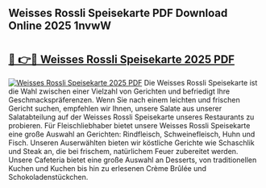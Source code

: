 ## Weisses Rossli Speisekarte PDF Download Online 2025 1nvwW

# <h2><a href="http://gcaab6.nevu.top/?p=Weisses+Rossli+Speisekarte">🔗 👉🔴 Weisses Rossli Speisekarte 2025 PDF</a></h2>

[![Weisses Rossli Speisekarte 2025 PDF](https://i.imgur.com/dBaPXMq.png)](http://gcaab6.nevu.top/?p=Weisses+Rossli+Speisekarte)
Die Weisses Rossli Speisekarte ist die Wahl zwischen einer Vielzahl von Gerichten und befriedigt Ihre Geschmackspräferenzen. Wenn Sie nach einem leichten und frischen Gericht suchen, empfehlen wir Ihnen, unsere Salate aus unserer Salatabteilung auf der Weisses Rossli Speisekarte unseres Restaurants zu probieren. Für Fleischliebhaber bietet unsere Weisses Rossli Speisekarte eine große Auswahl an Gerichten: Rindfleisch, Schweinefleisch, Huhn und Fisch. Unseren Auserwählten bieten wir köstliche Gerichte wie Schaschlik und Steak an, die bei frischem, natürlichem Feuer zubereitet werden. Unsere Cafeteria bietet eine große Auswahl an Desserts, von traditionellen Kuchen und Kuchen bis hin zu erlesenen Crème Brûlée und Schokoladenstückchen.
